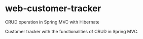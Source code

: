 # web-customer-tracker
CRUD operation in Spring MVC with Hibernate

Customer tracker with the functionalities of CRUD in Spring MVC. 
